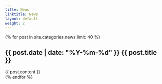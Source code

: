 ```yaml
---
title: News
linktitle: News
layout: default
weight: 2
---
```


{% for post in site.categories.news limit: 40 %}
<div class="news">
<h2 class="news-title">{{ post.date | date: "%Y-%m-%d" }} {{ post.title }}</h2>
{{ post.content }}
</div>
{% endfor %}
